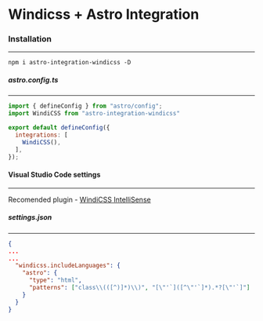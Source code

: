 # Windicss + Astro Integration


### Installation
---
```
npm i astro-integration-windicss -D
```

##### astro.config.ts
---
```js
import { defineConfig } from "astro/config";
import WindiCSS from "astro-integration-windicss"

export default defineConfig({
  integrations: [
    WindiCSS(),
  ],
});
```


#### Visual Studio Code settings
---
Recomended plugin - [WindiCSS IntelliSense](https://marketplace.visualstudio.com/items?itemName=voorjaar.windicss-intellisense)

##### settings.json
---
```json
{
...
...
  "windicss.includeLanguages": {
    "astro": {
      "type": "html",
      "patterns": ["class\\(([^)]*)\\)", "[\"'`]([^\"'`]*).*?[\"'`]"]
    }
  }
}

```
